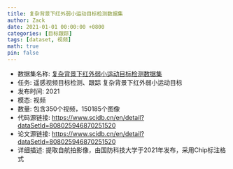 ```yaml
---
title: 复杂背景下红外弱小运动目标检测数据集
author: Zack
date: 2021-01-01 00:00:00 +0800
categories: [目标跟踪]
tags: [dataset, 视频]
math: true
pin: false
---
```

- 数据集名称: [复杂背景下红外弱小运动目标检测数据集](https://www.scidb.cn/en/detail?dataSetId=808025946870251520)
- 任务: 遥感视频目标检测、跟踪 复杂背景下红外弱小运动目标
- 发布时间: 2021
- 模态: 视频
- 数量: 包含350个视频，150185个图像
- 代码源链接: https://www.scidb.cn/en/detail?dataSetId=808025946870251520
- 论文源链接: https://www.scidb.cn/en/detail?dataSetId=808025946870251520
- 详细描述: 提取自航拍影像，由国防科技大学于2021年发布，采用Chip标注格式
